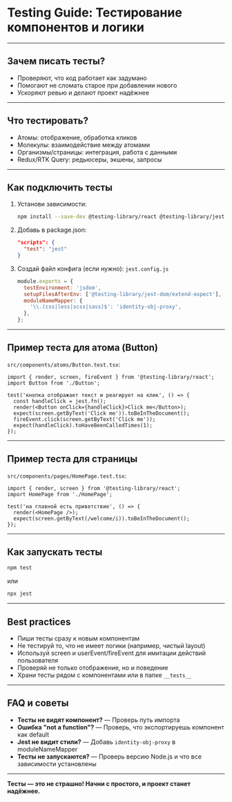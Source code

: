 # Testing Guide: Тестирование компонентов и логики

---

## Зачем писать тесты?
- Проверяют, что код работает как задумано
- Помогают не сломать старое при добавлении нового
- Ускоряют ревью и делают проект надёжнее

---

## Что тестировать?
- Атомы: отображение, обработка кликов
- Молекулы: взаимодействие между атомами
- Организмы/страницы: интеграция, работа с данными
- Redux/RTK Query: редьюсеры, экшены, запросы

---

## Как подключить тесты
1. Установи зависимости:
   ```bash
   npm install --save-dev @testing-library/react @testing-library/jest-dom jest
   ```
2. Добавь в package.json:
   ```json
   "scripts": {
     "test": "jest"
   }
   ```
3. Создай файл конфига (если нужно): `jest.config.js`
   ```js
   module.exports = {
     testEnvironment: 'jsdom',
     setupFilesAfterEnv: ['@testing-library/jest-dom/extend-expect'],
     moduleNameMapper: {
       '\\.(css|less|scss|sass)$': 'identity-obj-proxy',
     },
   };
   ```

---

## Пример теста для атома (Button)
`src/components/atoms/Button.test.tsx`:
```tsx
import { render, screen, fireEvent } from '@testing-library/react';
import Button from './Button';

test('кнопка отображает текст и реагирует на клик', () => {
  const handleClick = jest.fn();
  render(<Button onClick={handleClick}>Click me</Button>);
  expect(screen.getByText('Click me')).toBeInTheDocument();
  fireEvent.click(screen.getByText('Click me'));
  expect(handleClick).toHaveBeenCalledTimes(1);
});
```

---

## Пример теста для страницы
`src/components/pages/HomePage.test.tsx`:
```tsx
import { render, screen } from '@testing-library/react';
import HomePage from './HomePage';

test('на главной есть приветствие', () => {
  render(<HomePage />);
  expect(screen.getByText(/welcome/i)).toBeInTheDocument();
});
```

---

## Как запускать тесты
```bash
npm test
```
или
```bash
npx jest
```

---

## Best practices
- Пиши тесты сразу к новым компонентам
- Не тестируй то, что не имеет логики (например, чистый layout)
- Используй screen и userEvent/fireEvent для имитации действий пользователя
- Проверяй не только отображение, но и поведение
- Храни тесты рядом с компонентами или в папке `__tests__`

---

## FAQ и советы
- **Тесты не видят компонент?** — Проверь путь импорта
- **Ошибка "not a function"?** — Проверь, что экспортируешь компонент как default
- **Jest не видит стили?** — Добавь `identity-obj-proxy` в moduleNameMapper
- **Тесты не запускаются?** — Проверь версию Node.js и что все зависимости установлены

---

**Тесты — это не страшно! Начни с простого, и проект станет надёжнее.** 